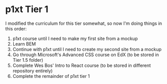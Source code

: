 # p1xt Tier 1

I modified the curriculum for this tier somewhat, so now I'm doing things in this order:

1. p1xt course until I need to make my first site from a mockup
2. Learn BEM
3. Continue with p1xt until I need to create my second site from a mockup
4. Go through Microsoft's Advanced CSS course on EdX (to be stored in Tier 1.5 folder)
5. Complete Wes Bos' Intro to React course (to be stored in different repository entirely)
6. Complete the remainder of p1xt tier 1
